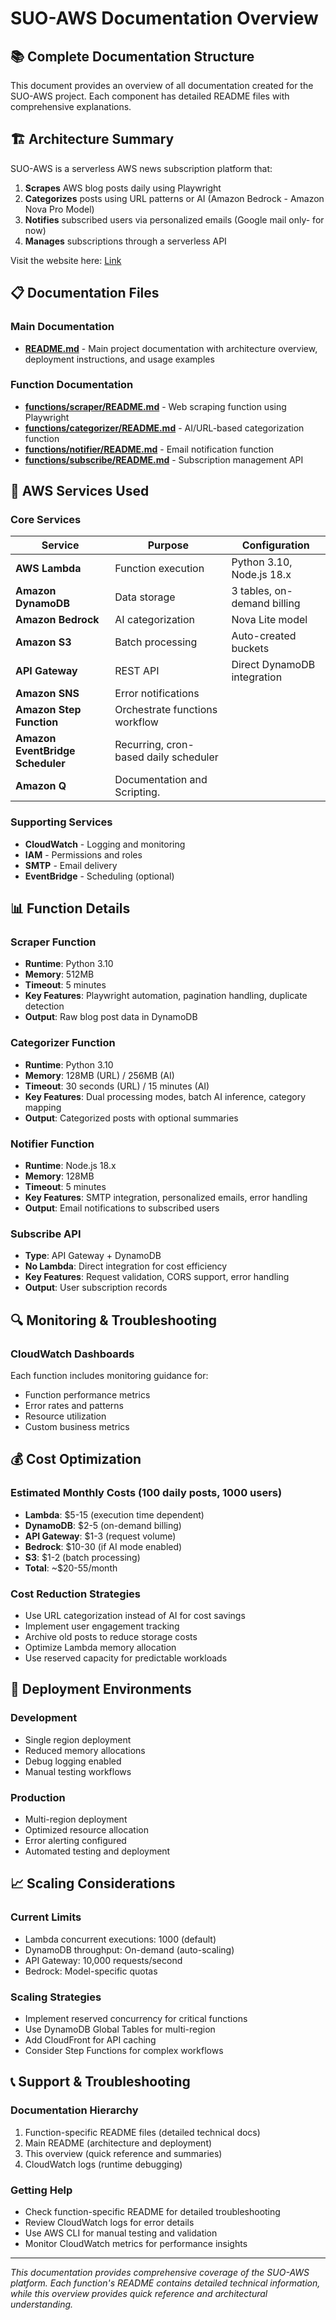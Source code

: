 # SUO-AWS Documentation Overview

## 📚 Complete Documentation Structure

This document provides an overview of all documentation created for the SUO-AWS project. Each component has detailed README files with comprehensive explanations.

## 🏗️ Architecture Summary

SUO-AWS is a serverless AWS news subscription platform that:

1. **Scrapes** AWS blog posts daily using Playwright
2. **Categorizes** posts using URL patterns or AI (Amazon Bedrock - Amazon Nova Pro Model)
3. **Notifies** subscribed users via personalized emails (Google mail only- for now)
4. **Manages** subscriptions through a serverless API

Visit the website here: [Link](https://suo-aws.vercel.app/)

## 📋 Documentation Files

### Main Documentation
- **[README.md](./README.md)** - Main project documentation with architecture overview, deployment instructions, and usage examples

### Function Documentation
- **[functions/scraper/README.md](./functions/scraper/README.md)** - Web scraping function using Playwright
- **[functions/categorizer/README.md](./functions/categorizer/README.md)** - AI/URL-based categorization function
- **[functions/notifier/README.md](./functions/notifier/README.md)** - Email notification function
- **[functions/subscribe/README.md](./functions/subscribe/README.md)** - Subscription management API

## 🔧 AWS Services Used

### Core Services
| Service | Purpose | Configuration |
|---------|---------|---------------|
| **AWS Lambda** | Function execution | Python 3.10, Node.js 18.x |
| **Amazon DynamoDB** | Data storage | 3 tables, on-demand billing |
| **Amazon Bedrock** | AI categorization | Nova Lite model |
| **Amazon S3** | Batch processing | Auto-created buckets |
| **API Gateway** | REST API | Direct DynamoDB integration |
| **Amazon SNS** | Error notifications |
| **Amazon Step Function** | Orchestrate functions workflow  | 
| **Amazon EventBridge Scheduler** | Recurring, cron-based daily scheduler  | 
| **Amazon Q** | Documentation and Scripting.  | 

### Supporting Services
- **CloudWatch** - Logging and monitoring
- **IAM** - Permissions and roles
- **SMTP** - Email delivery
- **EventBridge** - Scheduling (optional)

## 📊 Function Details

### Scraper Function
- **Runtime**: Python 3.10
- **Memory**: 512MB
- **Timeout**: 5 minutes
- **Key Features**: Playwright automation, pagination handling, duplicate detection
- **Output**: Raw blog post data in DynamoDB

### Categorizer Function
- **Runtime**: Python 3.10
- **Memory**: 128MB (URL) / 256MB (AI)
- **Timeout**: 30 seconds (URL) / 15 minutes (AI)
- **Key Features**: Dual processing modes, batch AI inference, category mapping
- **Output**: Categorized posts with optional summaries

### Notifier Function
- **Runtime**: Node.js 18.x
- **Memory**: 128MB
- **Timeout**: 5 minutes
- **Key Features**: SMTP integration, personalized emails, error handling
- **Output**: Email notifications to subscribed users

### Subscribe API
- **Type**: API Gateway + DynamoDB
- **No Lambda**: Direct integration for cost efficiency
- **Key Features**: Request validation, CORS support, error handling
- **Output**: User subscription records

## 🔍 Monitoring & Troubleshooting

### CloudWatch Dashboards
Each function includes monitoring guidance for:
- Function performance metrics
- Error rates and patterns
- Resource utilization
- Custom business metrics

## 💰 Cost Optimization

### Estimated Monthly Costs (100 daily posts, 1000 users)
- **Lambda**: $5-15 (execution time dependent)
- **DynamoDB**: $2-5 (on-demand billing)
- **API Gateway**: $1-3 (request volume)
- **Bedrock**: $10-30 (if AI mode enabled)
- **S3**: $1-2 (batch processing)
- **Total**: ~$20-55/month

### Cost Reduction Strategies
- Use URL categorization instead of AI for cost savings
- Implement user engagement tracking
- Archive old posts to reduce storage costs
- Optimize Lambda memory allocation
- Use reserved capacity for predictable workloads

## 🚀 Deployment Environments

### Development
- Single region deployment
- Reduced memory allocations
- Debug logging enabled
- Manual testing workflows

### Production
- Multi-region deployment
- Optimized resource allocation
- Error alerting configured
- Automated testing and deployment

## 📈 Scaling Considerations

### Current Limits
- Lambda concurrent executions: 1000 (default)
- DynamoDB throughput: On-demand (auto-scaling)
- API Gateway: 10,000 requests/second
- Bedrock: Model-specific quotas

### Scaling Strategies
- Implement reserved concurrency for critical functions
- Use DynamoDB Global Tables for multi-region
- Add CloudFront for API caching
- Consider Step Functions for complex workflows

## 📞 Support & Troubleshooting

### Documentation Hierarchy
1. Function-specific README files (detailed technical docs)
2. Main README (architecture and deployment)
3. This overview (quick reference and summaries)
4. CloudWatch logs (runtime debugging)

### Getting Help
- Check function-specific README for detailed troubleshooting
- Review CloudWatch logs for error details
- Use AWS CLI for manual testing and validation
- Monitor CloudWatch metrics for performance insights

---

*This documentation provides comprehensive coverage of the SUO-AWS platform. Each function's README contains detailed technical information, while this overview provides quick reference and architectural understanding.*